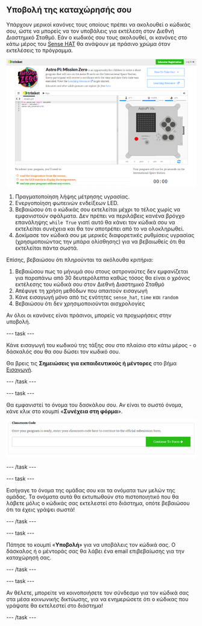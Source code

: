 ## Υποβολή της καταχώρησής σου

Υπάρχουν μερικοί κανόνες τους οποίους πρέπει να ακολουθεί ο κώδικάς σου, ώστε να μπορείς να τον υποβάλεις για εκτέλεση στον Διεθνή Διαστημικό Σταθμό. Εάν ο κωδικός σου τους ακολουθεί, οι κανόνες στο κάτω μέρος του [Sense HAT](https://trinket.io/mission-zero) θα ανάψουν με πράσινο χρώμα όταν εκτελέσεις το πρόγραμμα.

![Ένα στιγμιότυπο οθόνης των σελίδων Mission Zero Trinket που δείχνει το κουμπί υποβολής και τα κριτήρια ελέγχου στα αριστερά. Τα δύο πρώτα ("ανάγνωση υγρασίας" και "χρήση των LED") είναι σε πορτοκαλί κείμενο, το κάτω ("εκτελείται χωρίς σφάλματα") είναι πράσινο ](images/validation.png)

1. Πραγματοποίηση λήψης μέτρησης υγρασίας.
1. Ενεργοποίηση φωτεινών ενδείξεων LED.
1. Βεβαιώσου ότι ο κώδικάς σου εκτελείται μέχρι το τέλος χωρίς να εμφανιστούν σφάλματα. Δεν πρέπει να περιλάβεις κανένα βρόγχο επανάληψης `while True` γιατί αυτό θα κάνει τον κώδικά σου να εκτελείται συνέχεια και θα τον αποτρέπει από το να ολοκληρωθεί.
1. Δοκίμασε τον κώδικά σου με μερικές διαφορετικές ρυθμίσεις υγρασίας (χρησιμοποιώντας την μπάρα ολίσθησης) για να βεβαιωθείς ότι θα εκτελείται πάντα σωστά.

Επίσης, βεβαιώσου ότι πληρούνται τα ακόλουθα κριτήρια:

1. Βεβαιώσου πως το μήνυμά σου στους αστροναύτες δεν εμφανίζεται για παραπάνω από 30 δευτερόλεπτα καθώς τόσος θα είναι ο χρόνος εκτέλεσης του κώδικά σου στον Διεθνή Διαστημικό Σταθμό
1. Απέφυγε τη χρήση μεθόδων που απαιτούν εισαγωγή
1. Κάνε εισαγωγή μόνο από τις ενότητες `sense_hat`, `time` και `random`
1. Βεβαιώσου ότι δεν χρησιμοποιούνται αισχρολογίες

Αν όλοι οι κανόνες είναι πράσινοι, μπορείς να προχωρήσεις στην υποβολή.

--- task ---

Κάνε εισαγωγή του κωδικού της τάξης σου στο πλαίσιο στο κάτω μέρος - ο δάσκαλός σου θα σου δώσει τον κωδικό σου.

Θα βρεις τις **Σημειώσεις για εκπαιδευτικούς ή μέντορες** στο βήμα [Εισαγωγή](https://projects.raspberrypi.org/en/projects/astro-pi-mission-zero/1).

--- /task ---

--- task ---

Θα εμφανιστεί το όνομα του δασκάλου σου. Αν είναι το σωστό όνομα, κάνε κλικ στο κουμπί «**Συνέχεια στη φόρμα**».

![Συνέχισε στη φόρμα](images/continue-to-form.png)

--- /task ---

--- task ---

Εισήγαγε το όνομα της ομάδας σου και τα ονόματα των μελών της ομάδας. Τα ονόματα αυτά θα εκτυπωθούν στο πιστοποιητικό που θα λάβετε μόλις ο κώδικάς σας εκτελεστεί στο διάστημα, οπότε βεβαιώσου ότι τα έχεις γράψει σωστά!

--- /task ---

--- task ---

Πάτησε το κουμπί «**Υποβολή**» για να υποβάλεις τον κώδικά σας. Ο δάσκαλος ή ο μέντοράς σας θα λάβει ένα email επιβεβαίωσης για την καταχώρησή σας.

--- /task ---

--- task ---

Αν θέλετε, μπορείτε να κοινοποιήσετε τον σύνδεσμο για τον κώδικά σας στα μέσα κοινωνικής δικτύωσης, για να ενημερώσετε ότι ο κώδικας που γράψατε θα εκτελεστεί στο διάστημα!

--- /task ---
